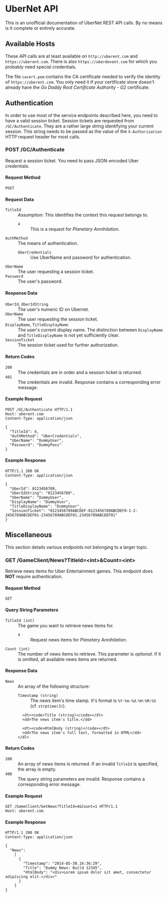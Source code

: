 # UberNet API #
This is an unofficial documentation of UberNet REST API calls.
By no means is it complete or entirely accurate.

## Available Hosts ##
These API calls are at least available on `http://uberent.com` and `https://uberent.com`.
There is also `https://uberdevent.com` for which you probably need special credentials.

The file `cacert.pem` contains the CA certificate needed to verify the identity of `https://uberent.com`.
You only need it if your certificate store doesn't already have the *Go Daddy Root Certificate Authority - G2* certificate.

## Authentication ##
In order to use most of the service endpoints described here, you need to have a valid session ticket.
Session tickets are requested from `/GC/Authenticate`.
They are a rather large string identifying your current session.
This string needs to be passed as the value of the `X-Authorization` HTTP request header for most calls.

### POST /GC/Authenticate ###
Request a session ticket.
You need to pass JSON-encoded Uber credentials.

#### Request Method ####
`POST`

#### Request Data ####
<dl>
  <dt><code>TitleId</code></dt>
  <dd><em>Assumption</em>: This identifies the context this request belongs to.
    <dl>
      <dt><code>4</code></dt>
      <dd>This is a request for <em>Planetary Annihilation</em>.</dd>
    </dl>
  </dd>

  <dt><code>AuthMethod</code></dt>
  <dd>The means of authentication.
    <dl>
      <dt><code>UberCredentials</code></dt>
      <dd>Use UberName and password for authentication.</dd>
    </dl>
  </dd>

  <dt><code>UberName</code></dt>
  <dd>The user requesting a session ticket.</dd>

  <dt><code>Password</code></dt>
  <dd>The user's password.</dd>
</dl>

#### Response Data ####
<dl>
  <dt><code>UberId</code>, <code>UberIdString</code></dt>
  <dd>The user's numeric ID on Ubernet.</dd>

  <dt><code>UberName</code></dt>
  <dd>The user requesting the session ticket.</dd>

  <dt><code>DisplayName</code>, <code>TitleDisplayName</code></dt>
  <dd>
    The user's current display name.
    The distinction between <code>DisplayName</code> and <code>TitleDisplayName</code> is not yet sufficiently clear.
  </dd>

  <dt><code>SessionTicket</code></dt>
  <dd>The session ticket used for further authorization.</dd>
</dl>

#### Return Codes ####
<dl>
  <dt><code>200</code></dt>
  <dd>The credentials are in order and a session ticket is returned.</dd>

  <dt><code>401</code></dt>
  <dd>
    The credentials are invalid.
    Response contains a corresponding error message.
  </dd>
</dl>

#### Example Request ####
```HTTP
POST /GC/Authenticate HTTP/1.1
Host: uberent.com
Content-Type: application/json

{
  "TitleId": 4,
  "AuthMethod": "UberCredentials",
  "UberName": "DummyUser",
  "Password": "DummyPass"
}
```

#### Example Response ####
```HTTP
HTTP/1.1 200 OK
Content-Type: application/json

{
  "UberId": 0123456789,
  "UberIdString": "0123456789",
  "UberName": "DummyUser",
  "DisplayName": "DummyUser",
  "TitleDisplayName": "DummyUser",
  "SessionTicket": "0123456789ABCDEF-0123456789ABCDEF0-1-2-3456789ABCDEF01-23456789ABCDEF01.23456789ABCDEF01"
}
```

## Miscellaneous ##
This section details various endpoints not belonging to a larger topic.

### GET /GameClient/News?TitleId=&lt;int&gt;&amp;Count=&lt;int&gt; ###
Retrieve news items for Uber Entertainment games.
This endpoint does **NOT** require authentication.

#### Request Method ####
`GET`

#### Query String Parameters ####
<dl>
  <dt><code>TitleId (int)</code></dt>
  <dd>The game you want to retrieve news items for.
    <dl>
      <dt><code>4</code></dt>
      <dd>Request news items for <em>Planetary Annihilation</em>.</dd>
    </dl>
  </dd>

  <dt><code>Count (int)</code></dt>
  <dd>
    The number of news items to retrieve.
    This parameter is <em>optional</em>.
    If it is omitted, all available news items are returned.
  </dd>
</dl>

#### Response Data ####
<dl>
  <dt><code>News</code><dt>
  <dd>An array of the following structure:
    <dl>
      <dt><code>Timestamp (string)</code></dt>
      <dd>
        The news item's time stamp.
        It's format is <code>%Y-%m-%d.%H:%M:%S</code> (cf. <code>strptime(3)</code>).
      </dd>

      <dt><code>Title (string)</code></dt>
      <dd>The news item's title.</dd>

      <dt><code>HtmlBody (string)</code></dt>
      <dd>The news item's full text, formatted in HTML</dd>
    </dl>
  </dd>
</dl>

#### Return Codes ####
<dl>
  <dt><code>200</code></dt>
  <dd>
    An array of news items is returned.
    If an invalid <code>TitleId</code> is specified, the array is empty.
  </dd>

  <dt><code>400</code></dt>
  <dd>
    The query string parameters are invalid.
    Response contains a corresponding error message.
  </dd>
</dl>

#### Example Request ####
```HTTP
GET /GameClient/GetNews?TitleId=4&Count=1 HTTP/1.1
Host: uberent.com
```

#### Example Response ####
```HTTP
HTTP/1.1 200 OK
Content-Type: application/json

{
  "News":
    [
      {
        "Timestamp": "2014-05-30.16:36:29",
        "Title": "Dummy News: Build 12345",
        "HtmlBody": "<div>Lorem ipsum dolor sit amet, consectetur adipiscing elit.</div>"
      }
    ]
}
```
